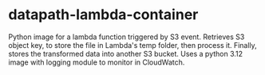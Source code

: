 # datapath-lambda-container
Python image for a lambda function triggered by S3 event. 
Retrieves S3 object key, to store the file in Lambda's temp folder,
then process it. Finally, stores the transformed data into another S3 bucket.
Uses a python 3.12 image with logging module to monitor in CloudWatch.
